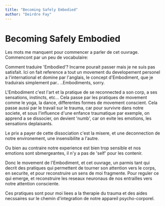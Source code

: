```yaml
---
title: "Becoming Safely Embodied"
author: "Deirdre Fay"
---
```


# Becoming Safely Embodied

Les mots me manquent pour commencer a parler de cet ouvrage. Commencont par un peu de vocabulaire:

Comment traduire 'Embodied'? Incarne pourait passer mais je ne suis pas satisfait. Ici on fait reference a tout un movement du developement personel a l'international et domine par l'anglais, le concept d'Embodiment, que je traduirais simplement par.. ..Embodiments, sorry.

L'Embodiment c'est l'art et la pratique de se reconnected a son corp, a ses sensations, instincts, etc... Cela passe par les pratiques de movement comme le yoga, la dance, differentes formes de movement conscient. Cela passe aussi par le travail sur le trauma, car pour survivre dans notre societe, et sous l'influence d'une enfance traumatique par exemple, on apprend a se dissocier, on devient 'numb', car on evite les emotions, les sensations deplaisants.

Le prix a payer de cette dissociation c'est la misere, et une deconnection de notre environement, une insensibilite a l'autre.

Ou bien au contraire notre experience est bien trop sensible et nos emotions sont sbmergeantes, il n'y a pas de 'self' pour les contenir.

Donc le movement de l'Embodiment, et cet ouvrage, un parmis tant qui decrit des pratiques qui permettent de tourner son attention vers le corps, en securite, et pour reconstruire un sens de moi fragmente. Pour reguler ce qui emerge, et reconstruire les reseaux neuronaus de nos entrailles vers notre attention consciente.

Ces pratiques sont pour moi liees a la therapie du trauma et des aides necssaires sur le chemin d'integration de notre appareil psycho-corporel.

